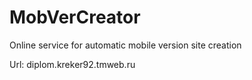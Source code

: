 MobVerCreator
=============

Online service for automatic mobile version site creation

Url: diplom.kreker92.tmweb.ru
